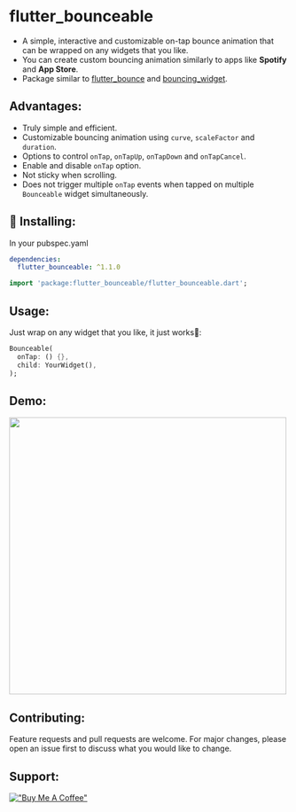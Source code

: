 <!--
This README describes the package. If you publish this package to pub.dev,
this README's contents appear on the landing page for your package.

For information about how to write a good package README, see the guide for
[writing package pages](https://dart.dev/guides/libraries/writing-package-pages).

For general information about developing packages, see the Dart guide for
[creating packages](https://dart.dev/guides/libraries/create-library-packages)
and the Flutter guide for
[developing packages and plugins](https://flutter.dev/developing-packages).
-->

# flutter_bounceable

- A simple, interactive and customizable on-tap bounce animation that can be wrapped on any widgets that you like.
- You can create custom bouncing animation similarly to apps like **Spotify** and **App Store**.
- Package similar to [flutter_bounce](https://pub.dev/packages/flutter_bounce) and [bouncing_widget](https://pub.dev/packages/bouncing_widget).

## Advantages:

- Truly simple and efficient.
- Customizable bouncing animation using `curve`, `scaleFactor` and `duration`.
- Options to control `onTap`, `onTapUp`, `onTapDown` and `onTapCancel`.
- Enable and disable `onTap` option.
- Not sticky when scrolling.
- Does not trigger multiple `onTap` events when tapped on multiple `Bounceable` widget simultaneously.

## 🚀 Installing:

In your pubspec.yaml

```yaml
dependencies:
  flutter_bounceable: ^1.1.0
```

```dart
import 'package:flutter_bounceable/flutter_bounceable.dart';
```

## Usage:

Just wrap on any widget that you like, it just works🙂:

```dart
Bounceable(
  onTap: () {},
  child: YourWidget(),
);
```

## Demo:

<img src="https://github.com/MingSern/flutter_bounceable/raw/main/documentation/demo.gif" height="500">

## Contributing:

Feature requests and pull requests are welcome. For major changes, please open an issue first to discuss what you would like to change.

## Support:

[!["Buy Me A Coffee"](https://www.buymeacoffee.com/assets/img/custom_images/orange_img.png)](https://www.buymeacoffee.com/mingsern)
